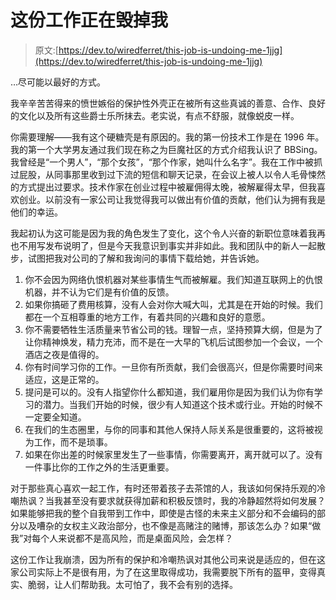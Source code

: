 # 这份工作正在毁掉我

> 原文:[https://dev.to/wiredferret/this-job-is-undoing-me-1jjg](https://dev.to/wiredferret/this-job-is-undoing-me-1jjg)

…尽可能以最好的方式。

我辛辛苦苦得来的愤世嫉俗的保护性外壳正在被所有这些真诚的善意、合作、良好的文化以及所有这些爵士乐所抹去。老实说，有点不舒服，就像蜕皮一样。

你需要理解——我有这个硬糖壳是有原因的。我的第一份技术工作是在 1996 年。我的第一个大学男友通过我们现在称之为巨魔社区的方式介绍我认识了 BBSing。我曾经是“一个男人”，“那个女孩”，“那个作家，她叫什么名字”。我在工作中被抓过屁股，从同事那里收到过下流的短信和聊天记录，在会议上被人以令人毛骨悚然的方式提出过要求。技术作家在创业过程中被雇佣得太晚，被解雇得太早，但我喜欢创业。以前没有一家公司让我觉得我可以做出有价值的贡献，他们认为拥有我是他们的幸运。

我起初认为这可能是因为我的角色发生了变化，这个令人兴奋的新职位意味着我再也不用写发布说明了，但是今天我意识到事实并非如此。我和团队中的新人一起散步，试图把我对公司的了解和我询问的事情下载给她，并告诉她。

1.  你不会因为网络仇恨机器对某些事情生气而被解雇。我们知道互联网上的仇恨机器，并不认为它们是有价值的反馈。
2.  如果你搞砸了费用核算，没有人会对你大喊大叫，尤其是在开始的时候。我们都在一个互相尊重的地方工作，有着共同的兴趣和良好的意愿。
3.  你不需要牺牲生活质量来节省公司的钱。理智一点，坚持预算大纲，但是为了让你精神焕发，精力充沛，而不是在一大早的飞机后试图参加一个会议，一个酒店之夜是值得的。
4.  你有时间学习你的工作。一旦你有所贡献，我们会很高兴，但是你需要时间来适应，这是正常的。
5.  提问是可以的。没有人指望你什么都知道，我们雇用你是因为我们认为你有学习的潜力。当我们开始的时候，很少有人知道这个技术或行业。开始的时候不一定要全知道。
6.  在我们的生态圈里，与你的同事和其他人保持人际关系是很重要的，这将被视为工作，而不是琐事。
7.  如果在你出差的时候家里发生了一些事情，你需要离开，离开就可以了。没有一件事比你的工作之外的生活更重要。

对于那些真心喜欢一起工作，有时还带着孩子去茶馆的人，我该如何保持乐观的冷嘲热讽？当我甚至没有要求就获得加薪和积极反馈时，我的冷静超然将如何发展？如果能够把我的整个自我带到工作中，即使是古怪的未来主义部分和不会编码的部分以及嘈杂的女权主义政治部分，也不像是高赌注的赌博，那该怎么办？如果“做我”对每个人来说都不是高风险，而是桌面风险，会怎样？

这份工作让我崩溃，因为所有的保护和冷嘲热讽对其他公司来说是适应的，但在这家公司实际上不是很有用，为了在这里取得成功，我需要脱下所有的盔甲，变得真实、脆弱，让人们帮助我。太可怕了，我不会有别的选择。